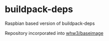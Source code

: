 # buildpack-deps
Raspbian based version of buildpack-deps

Repository incorporated into [whw3/baseimage](https://github.com/whw3/baseimage)
